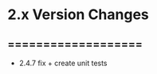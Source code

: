 2.x Version Changes
===================
===================
-------------------
* 2.4.7 fix + create unit tests
